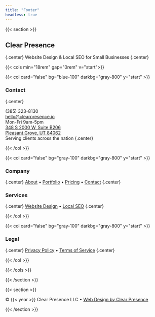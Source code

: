 ```yaml
---
title: "Footer"
headless: true
---
```


{{< section >}}

## Clear Presence
{.center}
Website Design & Local SEO for Small Businesses
{.center}

{{< cols min="18rem" gap="0rem" v="start">}}

{{< col card="false" bg="blue-100" darkbg="gray-800" y="start" >}}



### Contact
{.center}

(385) 323-8130  <br> hello@clearpresence.io <br> Mon-Fri 9am-5pm <br> [348 S 2000 W, Suite B206 <br> Pleasant Grove, UT 84062](https://www.google.com/maps/place/348+S+2000+W+b206,+Pleasant+Grove,+UT+84062) <br> Serving clients across the nation
{.center}

{{< /col >}}

{{< col card="false" bg="gray-100" darkbg="gray-800" y="start" >}}

### Company
{.center}
[About](/about) • [Portfolio](/portfolio) • [Pricing](/pricing) • [Contact](/contact)
{.center}

### Services
{.center}
[Website Design](/website-design) • [Local SEO](/local-seo)
{.center}

{{< /col >}}

{{< col card="false" bg="gray-100" darkbg="gray-800" y="start" >}}

### Legal
{.center}
[Privacy Policy](/privacy) • [Terms of Service](/terms)
{.center}


{{< /col >}}

{{< /cols >}}

{{< /section >}}



{{< section >}}







<div class="text-center text-sm opacity-80 mt-4">
	© {{< year >}} Clear Presence LLC •  <a href="https://clearpresence.io" target="_blank" rel="noopener">Web Design by Clear Presence</a>
</div>

{{< /section >}}

